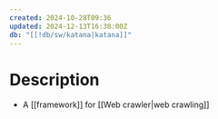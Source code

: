 ```yaml
---
created: 2024-10-28T09:36
updated: 2024-12-13T16:38:00Z
db: "[[!db/sw/katana|katana]]"
---
```

# Description
- A [[framework]] for [[Web crawler|web crawling]]